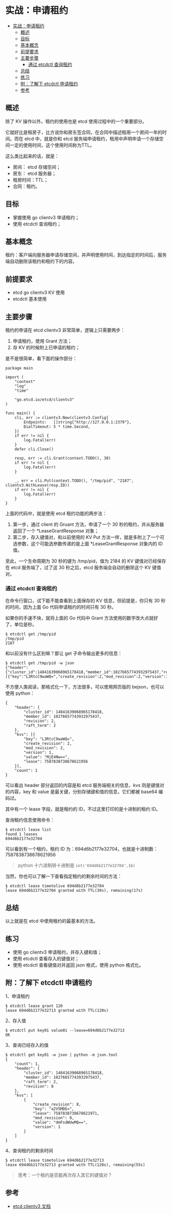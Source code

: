 # 实战：申请租约

- [实战：申请租约](#%E5%AE%9E%E6%88%98%E7%94%B3%E8%AF%B7%E7%A7%9F%E7%BA%A6)
  - [概述](#%E6%A6%82%E8%BF%B0)
  - [目标](#%E7%9B%AE%E6%A0%87)
  - [基本概念](#%E5%9F%BA%E6%9C%AC%E6%A6%82%E5%BF%B5)
  - [前提要求](#%E5%89%8D%E6%8F%90%E8%A6%81%E6%B1%82)
  - [主要步骤](#%E4%B8%BB%E8%A6%81%E6%AD%A5%E9%AA%A4)
    - [通过 etcdctl 查询租约](#%E9%80%9A%E8%BF%87-etcdctl-%E6%9F%A5%E8%AF%A2%E7%A7%9F%E7%BA%A6)
  - [总结](#%E6%80%BB%E7%BB%93)
  - [练习](#%E7%BB%83%E4%B9%A0)
  - [附：了解下 etcdctl 申请租约](#%E9%99%84%E4%BA%86%E8%A7%A3%E4%B8%8B-etcdctl-%E7%94%B3%E8%AF%B7%E7%A7%9F%E7%BA%A6)
  - [参考](#%E5%8F%82%E8%80%83)

## 概述

除了 KV 操作以外，租约的使用也是 etcd 使用过程中的一个重要部分。

它就好比是租房子，比方说你和房东签合同，在合同中描述租用一个房间一年的时间。而在 etcd 中，就是你和 etcd 服务端申请租约，租用中声明申请一个存储空间一定的使用时间，这个使用时间称为TTL。

这么类比起来的话，就是：
- 房间： etcd 存储空间；
- 房东： etcd 服务器；
- 租房时间：TTL；
- 合同：租约。

## 目标

- 掌握使用 go clientv3 申请租约；
- 使用 etcdctl 查询租约；

## 基本概念

租约：客户端向服务器申请存储空间，并声明使用时间，到达指定的时间后，服务端自动删除该租约和租约下的内容。

## 前提要求

- etcd go clientv3 KV 使用
- etcdctl 基本使用

## 主要步骤

租约的申请在 etcd clientv3 非常简单，逻辑上只需要两步：
1. 申请租约，使用 Grant 方法；
2. 存 KV 的时候附上已申请的租约；

是不是很简单，看下面的操作部分：
```
package main

import (
	"context"
	"log"
	"time"

	"go.etcd.io/etcd/clientv3"
)

func main() {
	cli, err := clientv3.New(clientv3.Config{
		Endpoints:   []string{"http://127.0.0.1:2379"},
		DialTimeout: 5 * time.Second,
	})
	if err != nil {
		log.Fatal(err)
	}
	defer cli.Close()

	resp, err := cli.Grant(context.TODO(), 30)
	if err != nil {
		log.Fatal(err)
	}

	_, err = cli.Put(context.TODO(), "/tmp/pid", "2187", clientv3.WithLease(resp.ID))
	if err != nil {
		log.Fatal(err)
	}
}
```
上面的代码中，就是使用 etcd 租约功能的两步法：

1. 第一步，通过 client 的 Gruant 方法，申请了一个 30 秒的租约，并从服务器返回了一个 *LeaseGrantResponse 对象；
2. 第二步，存入键值对，和以前使用的 KV Put 方法一样，就是多附上了一个可选参数，这个可能选参数传递的是上面 *LeaseGrantResponse 对象内的 ID 值。

至此，一个生命周期为 30 秒的键为 /tmp/pid，值为 2184 的 KV 键值对已经保存在 etcd 服务端了，过了这 30 秒之后，etcd 服务端会自动的删除这个 KV 键值对。

### 通过 etcdctl 查询租约

在命令行窗口，试下能不能查看到上面保存的 KV 信息，但前提是，你只有 30 秒的时间，因为上面 Go 代码申请租约的时间只有 30 秒。

如果你的手速不快，就将上面的 Go 代码中 Grant 方法使用的数字改大点就好了，单位是秒。
```
$ etcdctl get /tmp/pid
/tmp/pid
2187
```

和以前没有什么区别嘛？那让 get 子命令输出更多的信息：
```
$ etcdctl get /tmp/pid -w json
{"header":{"cluster_id":14841639068965178418,"member_id":10276657743932975437,"revision":2,"raft_term":2},"kvs":[{"key":"L3RtcC9waWQ=","create_revision":2,"mod_revision":2,"version":1,"value":"MjE4Nw==","lease":7587838738678621956}],"count":1}
```
不方便人类阅读，那格式化一下，方法很多，可以使用网页版的 bejson，也可以使用 python：
```
{
	"header": {
		"cluster_id": 14841639068965178418,
		"member_id": 10276657743932975437,
		"revision": 2,
		"raft_term": 2
	},
	"kvs": [{
		"key": "L3RtcC9waWQ=",
		"create_revision": 2,
		"mod_revision": 2,
		"version": 1,
		"value": "MjE4Nw==",
		"lease": 7587838738678621956
	}],
	"count": 1
}
```
可以看出 header 部分返回的内容是和 etcd 服务端相关的信息，kvs 则是键值对的内容，key 和 value 是最关键，分别存储键和值的信息，它们都被 base64 编码过。

其中有一个 lease 字段，就是租约的 ID，不过这里打印的是十进制的租约 ID。

查询租约信息使用命令：
```
$ etcdctl lease list
found 1 leases
694d6b2177e32704
```
可以看到有一个租约，租约 ID 为：694d6b2177e32704，也就是十进制数：7587838738678621956

> python 十六进制转十进制是 `int('694d6b2177e32704',16)`

当然，你也可以了解一下查看指定租约的剩余时间的方法：
```
$ etcdctl lease timetolive 694d6b2177e32704
lease 694d6b2177e32704 granted with TTL(30s), remaining(17s)
```

## 总结

以上就是在 etcd 中使用租约的最基本的方法。

## 练习

- 使用 go clientv3 申请租约，并存入键和值；
- 使用 etcdctl 查看存入的键值对；
- 使用 etcdctl 查看键值对并返回 json 格式，使用 python 格式化。

## 附：了解下 etcdctl 申请租约

1、申请租约
```
$ etcdctl lease grant 120
lease 694d6b2177e32713 granted with TTL(120s)
```

2、存入值
```
$ etcdctl put key01 value01 --lease=694d6b2177e32713
OK
```

3、查询已经存入的值
```
$ etcdctl get key01 -w json | python -m json.tool
{
    "count": 1,
    "header": {
        "cluster_id": 14841639068965178418,
        "member_id": 10276657743932975437,
        "raft_term": 2,
        "revision": 8
    },
    "kvs": [
        {
            "create_revision": 8,
            "key": "a2V5MDE=",
            "lease": 7587838738678621971,
            "mod_revision": 8,
            "value": "dmFsdWUwMQ==",
            "version": 1
        }
    ]
}
```

4、查询租约的剩余时间
```
$ etcdctl lease timetolive 694d6b2177e32713
lease 694d6b2177e32713 granted with TTL(120s), remaining(55s)
```

> 思考：一个租约是否能再次存入其它的键值对？

## 参考

- [etcd clientv3 文档](https://godoc.org/go.etcd.io/etcd/clientv3)
